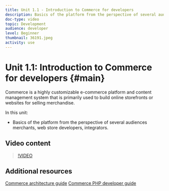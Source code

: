 ```yaml
---
title: Unit 1.1 - Introduction to Commerce for developers
description: Basics of the platform from the perspective of several audiences merchants, web store developers, integrators. 
doc-type: video
topic: Development
audience: developer
level: Beginner
thumbnail: 36191.jpeg
activity: use
---
```

# Unit 1.1: Introduction to Commerce for developers {#main}

Commerce is a highly customizable e-commerce platform and content management system that is primarily used to build online storefronts or websites for selling merchandise.

In this unit:

- Basics of the platform from the perspective of several audiences merchants, web store developers, integrators.

## Video content

>[!VIDEO](https://video.tv.adobe.com/v/36191?quality=12&learn=on)

## Additional resources

[Commerce architecture guide](https://devdocs.magento.com/guides/v2.4/architecture/bk-architecture.html)
[Commerce PHP developer guide](https://devdocs.magento.com/guides/v2.4/extension-dev-guide/bk-extension-dev-guide.html)